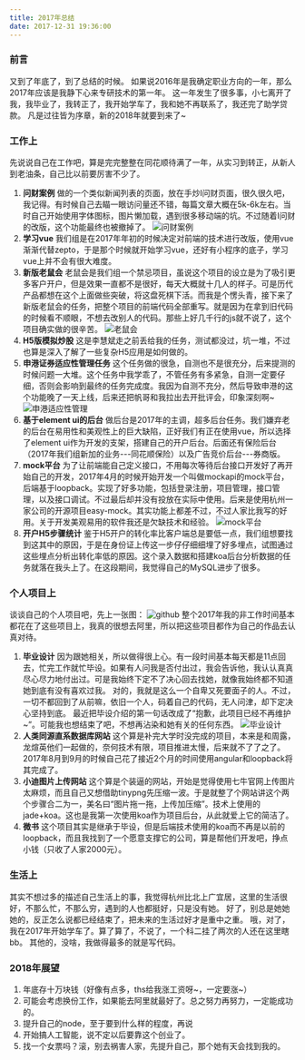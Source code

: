 ```yaml
---
title: 2017年总结
date: 2017-12-31 19:36:00
---
```

### 前言
又到了年底了，到了总结的时候。
如果说2016年是我确定职业方向的一年，那么2017年应该是我静下心来专研技术的第一年。
这一年发生了很多事，小七离开了我，我毕业了，我转正了，我开始学车了，我和她不再联系了，我还完了助学贷款。
凡是过往皆为序章，新的2018年就要到来了~
### 工作上
先说说自己在工作吧，算是完完整整在同花顺待满了一年，从实习到转正，从新人到老油条，自己比以前要厉害不少了。
1. **问财案例**
做的一个类似新闻列表的页面，放在手炒I问财页面，很久很久吧，我记得。有时候自己去瞄一眼访问量还不错，每篇文章大概在5k-6k左右。当时自己开始使用字体图标，图片懒加载，遇到很多移动端的坑。不过随着I问财的改版，这个功能最终也被撤掉了。
![问财案例](https://fs.andylistudio.com/blog/2018_01_05/anli.png/800x400)
2. **学习vue**
我们组是在2017年年初的时候决定对前端的技术进行改版，使用vue渐渐代替zepto，于是那个时候就开始学习vue，还好有小程序的底子，学习vue上并不会有很大难度。
3. **新版老鼠会**
老鼠会是我们组一个禁忌项目，虽说这个项目的设立是为了吸引更多客户开户，但是效果一直都不是很好，每天大概就十几人的样子。可是历代产品都想在这个上面做些突破，将这盘死棋下活。而我是个愣头青，接下来了新版老鼠会的任务，把整个项目的前端代码全部重写。就是因为在拿到旧代码的时候看不顺眼，不想去改别人的代码。那些上好几千行的js就不说了，这个项目确实做的很辛苦。
![老鼠会](https://fs.andylistudio.com/blog/2018_01_05/ratclub.png/800x400)
4. **H5版模拟炒股**
这是李慧斌走之前丢给我的任务，测试都没过，坑一堆，不过也算是深入了解了一些复杂H5应用是如何做的。
5. **申港证券适应性管理任务**
这个任务做的很急，自测也不是很充分，后来提测的时候问题一大堆。这个任务中我学乖了，不管任务有多紧急，自测一定要仔细，否则会影响到最终的任务完成度。我因为自测不充分，然后导致申港的这个功能晚了一天上线，后来还把帆哥和我拉出去开批评会，印象深刻啊~
![申港适应性管理](https://fs.andylistudio.com/blog/2018_01_05/shengang.jpg/800x400)
6. **基于element ui的后台**
做后台是2017年的主调，超多后台任务。我们嫌弃老的后台在易用性和美观性上的巨大缺陷，正好我们有正在使用vue，所以选择了element ui作为开发的支架，搭建自己的开户后台。后面还有保险后台（2017年我们组新加的业务---同花顺保险）以及广告竞价后台---券商版。
7. **mock平台**
为了让前端能自己定义接口，不用每次等待后台接口开发好了再开始自己的开发，2017年4月的时候开始开发一个叫做mockapi的mock平台，后端基于loopback。实现了好多功能，包括登录注册，项目管理，接口管理，以及接口调试。不过最后却并没有投放在实际中使用。后来是使用杭州一家公司的开源项目easy-mock。其实功能上都差不过，不过人家比我写的好用。关于开发美观易用的软件我还是欠缺技术和经验。
![mock平台](https://fs.andylistudio.com/blog/2018_01_05/mock.jpg/800x400)
8. **开户H5步骤统计**
鉴于H5开户的转化率比客户端总是要低一点，我们组想要找到这其中的原因，于是在身份证上传这一步仔仔细细埋了好多埋点，试图通过这些埋点分析出转化率低的原因。这个录入数据和搭建koa后台分析数据的任务就落在我头上了。在这段期间，我觉得自己的MySQL进步了很多。

### 个人项目上
谈谈自己的个人项目吧，先上一张图：
![github](https://fs.andylistudio.com/github.png/800x400)
整个2017年我的非工作时间基本都花在了这些项目上，我真的很想去阿里，所以把这些项目都作为自己的作品去认真对待。
1. **毕业设计**
因为跟她相关，所以做得很上心。有一段时间基本每天都是11点回去，忙完工作就忙毕设。如果有人问我是否付出过，我会告诉他，我认认真真尽心尽力地付出过。可是我始终下定不了决心回去找她，就像我始终都不知道她到底有没有喜欢过我。
对的，我就是这么一个自卑又死要面子的人。不过，一切不都回到了从前嘛，依旧一个人，码着自己的代码，无人问津，却下定决心坚持到底。
最近把毕设介绍的第一句话改成了“抱歉，此项目已经不再维护~”。可能我也想结束了吧，不想再沾染和她有关的任何东西。
![毕业设计](https://fs.andylistudio.com/blog/2018_01_05/design.png/800x400)
2. **人类同源直系数据库网站**
这个算是补完大学时没完成的项目，本来是和周露，龙煊英他们一起做的，奈何技术有限，项目推进太慢，后来就不了了之了。2017年8月到9月的时候自己花了接近2个月的时间使用angular和loopback将其完成了。
3. **小迪图片上传网站**
这个算是个装逼的网站，开始是觉得使用七牛官网上传图片太麻烦，而且自己又想借助tinypng先压缩一波。于是就整了个网站讲这个两个步骤合二为一，美名曰“图片拖一拖，上传加压缩”。技术上使用的jade+koa。这也是我第一次使用koa作为项目后台，从此就爱上它的简洁了。
4. **微书**
这个项目其实是继承于毕设，但是后端技术使用的koa而不再是以前的loopback，而且我找到了一个愿意支撑它的公司，算是帮他们开发吧，挣点小钱（只收了人家2000元）。

### 生活上
其实不想过多的描述自己生活上的事，我觉得杭州比北上广宜居，这里的生活很好，不那么忙，不那么穷，遇到的人也都挺好，只是没有她。
好了，别总是她她她的，反正怎么说都已经结束了，把未来的生活过好才是重中之重。
哦，对了，我在2017年开始学车了。算了算了，不说了，一个科二挂了两次的人还在这里瞎bb。
其他的，没啥，我做得最多的就是写代码。

### 2018年展望
1. 年底存十万块钱（好像有点多，ths给我涨工资呀~，一定要涨~）
2. 可能会考虑换份工作，如果能去阿里就最好了。总之努力再努力，一定能成功的。
3. 提升自己的node，至于要到什么样的程度，再说
4. 开始搞人工智能，说不定以后要靠这个创业了。
5. 找一个女票吗？滚，别去祸害人家，先提升自己，那个她有天会找到我的。

